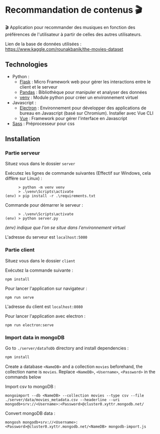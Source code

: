 # Recommandation de contenus 🎬
🎬 Application pour recommander des musiques en fonction des préférences de l'utilisateur à partir de celles des autres utilisateurs.

Lien de la base de données utilisées : https://www.kaggle.com/rounakbanik/the-movies-dataset

## Technologies
* Python :
	* [Flask](https://flask.palletsprojects.com/en/2.0.x/) : Micro Framework web pour gérer les interactions entre le client et le serveur
	* [Pandas](https://pandas.pydata.org) : Bibliothèque pour manipuler et analyser des données
	* [venv](https://docs.python.org/fr/3/library/venv.html) : Module python pour créer un environnement virtuel
* Javascript :
	* [Electron](https://www.electronjs.org) : Environnement pour développer des applications de bureau en Javascript (basé sur Chromium). Installer avec Vue CLI
	* [Vue](https://vuejs.org) : Framework pour gérer l'interface en Javascript
* [Sass](https://sass-lang.com) : Préprocesseur pour css


## Installation

### Partie serveur
Situez vous dans le dossier `server`

Exécutez les lignes de commande suivantes (Effectif sur Windows, cela diffère sur Linux) :
```
      > python -m venv venv
      > .\venv\Scripts\activate
(env) > pip install -r .\requirements.txt
```
Commande pour démarrer le serveur :
```
      > .\venv\Scripts\activate
(env) > python server.py
```
*(env) indique que l'on se situe dans l'environnement virtuel*


L'adresse du serveur est `localhost:5000`

### Partie client
Situez vous dans le dossier `client`

Exécutez la commande suivante : 
```
npm install
```

Pour lancer l'application sur navigateur :
```
npm run serve
```
L'adresse du client est `localhost:8080`

Pour lancer l'application avec electron :
```
npm run electron:serve
```

### Import data in mongoDB

Go to `./server/dataToDb` directory and install dependencies :
```bash
npm install
```

Create a database `<NameDB>` and a collection `movies` beforehand, the collection name is `movies`. Replace `<NameDB>`, `<Username>`, `<Password>` in the commands below

Import csv to mongoDB :
```properties
mongoimport --db <NameDB> --collection movies --type csv --file ./server/data/movies_metadata.csv --headerline --uri mongodb+srv://<Username>:<Password>@cluster0.xyttr.mongodb.net/
```

Convert mongoDB data :
```properties
mongosh mongodb+srv://<Username>:<Password>@cluster0.xyttr.mongodb.net/<NameDB> mongodb-import.js
```